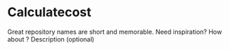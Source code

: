 # Calculatecost
Great repository names are short and memorable. Need inspiration? How about   ? Description (optional)
